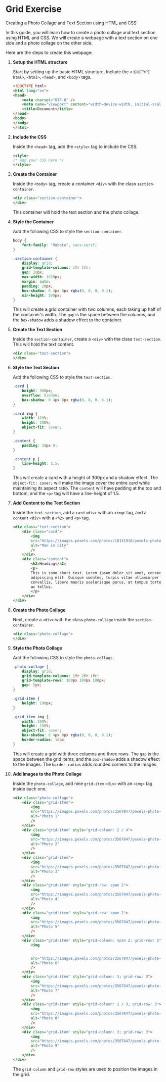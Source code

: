 # Grid Exercise

Creating a Photo Collage and Text Section using HTML and CSS

In this guide, you will learn how to create a photo collage and text section using HTML and CSS. We will create a webpage with a text section on one side and a photo collage on the other side.

Here are the steps to create this webpage:

1. **Setup the HTML structure**

    Start by setting up the basic HTML structure. Include the `<!DOCTYPE html>`, `<html>`, `<head>`, and `<body>` tags.

    ```html
    <!DOCTYPE html>
    <html lang="en">
    <head>
        <meta charset="UTF-8" />
        <meta name="viewport" content="width=device-width, initial-scale=1.0" />
        <title>Document</title>
    </head>
    <body>
    </body>
    </html>
    ```

2. **Include the CSS**

    Inside the `<head>` tag, add the `<style>` tag to include the CSS.

    ```html
    <style>
    /* Add your CSS here */
    </style>
    ```

3. **Create the Container**

    Inside the `<body>` tag, create a container `<div>` with the class `section-container`.

    ```html
    <div class="section-container">
    </div>
    ```

    This container will hold the text section and the photo collage.

4. **Style the Container**

    Add the following CSS to style the `section-container`.

    ```css
    body {
        font-family: "Roboto", sans-serif;
    }

    .section-container {
        display: grid;
        grid-template-columns: 1fr 1fr;
        gap: 20px;
        max-width: 1080px;
        margin: auto;
        padding: 20px;
        box-shadow: 0 4px 8px rgba(0, 0, 0, 0.1);
        min-height: 500px;
    }
    ```

    This will create a grid container with two columns, each taking up half of the container's width. The `gap` is the space between the columns, and the `box-shadow` adds a shadow effect to the container.

5. **Create the Text Section**

    Inside the `section-container`, create a `<div>` with the class `text-section`. This will hold the text content.

    ```html
    <div class="text-section">
    </div>
    ```

6. **Style the Text Section**

    Add the following CSS to style the `text-section`.

    ```css
    .card {
        height: 300px;
        overflow: hidden;
        box-shadow: 0 4px 8px rgba(0, 0, 0, 0.1);
    }

    .card img {
        width: 100%;
        height: 100%;
        object-fit: cover;
    }

    .content {
        padding: 10px 0;
    }

    .content p {
        line-height: 1.5;
    }
    ```

    This will create a card with a height of 300px and a shadow effect. The `object-fit: cover;` will make the image cover the entire card while maintaining its aspect ratio. The `content` will have padding at the top and bottom, and the `<p>` tag will have a line-height of 1.5.

7. **Add Content to the Text Section**

    Inside the `text-section`, add a `card` `<div>` with an `<img>` tag, and a `content` `<div>` with a `<h2>` and `<p>` tag.

    ```html
    <div class="text-section">
        <div class="card">
            <img
            src="https://images.pexels.com/photos/18131916/pexels-photo-18131916/free-photo-of-city-fashion-man-people.jpeg"
            alt="Man in city"
            />
        </div>
        <div class="content">
            <h2>Heading</h2>
            <p>
            This is some short text. Lorem ipsum dolor sit amet, consectetur
            adipiscing elit. Quisque sodales, turpis vitae ullamcorper
            convallis, libero mauris scelerisque purus, at tempus tortor ligula
            ac tellus.
            </p>
        </div>
    </div>
    ```

8. **Create the Photo Collage**

    Next, create a `<div>` with the class `photo-collage` inside the `section-container`.

    ```html
    <div class="photo-collage">
    </div>
    ```

9. **Style the Photo Collage**

    Add the following CSS to style the `photo-collage`.

    ```css
    .photo-collage {
        display: grid;
        grid-template-columns: 1fr 2fr 1fr;
        grid-template-rows: 100px 100px 100px;
        gap: 5px;
    }

    .grid-item {
        height: 100px;
    }

    .grid-item img {
        width: 100%;
        height: 100%;
        object-fit: cover;
        box-shadow: 0 4px 8px rgba(0, 0, 0, 0.1);
        border-radius: 10px;
    }
    ```

    This will create a grid with three columns and three rows. The `gap` is the space between the grid items, and the `box-shadow` adds a shadow effect to the images. The `border-radius` adds rounded corners to the images.

10. **Add Images to the Photo Collage**

    Inside the `photo-collage`, add nine `grid-item` `<div>` with an `<img>` tag inside each one.

    ```html
    <div class="photo-collage">
        <div class="grid-item">
            <img
            src="https://images.pexels.com/photos/3567847/pexels-photo-3567847.jpeg"
            alt="Photo 1"
            />
        </div>
        <div class="grid-item" style="grid-column: 2 / 4">
            <img
            src="https://images.pexels.com/photos/3567847/pexels-photo-3567847.jpeg"
            alt="Photo 2"
            />
        </div>
        <div class="grid-item">
            <img
            src="https://images.pexels.com/photos/3567847/pexels-photo-3567847.jpeg"
            alt="Photo 3"
            />
        </div>
        <div class="grid-item" style="grid-row: span 2">
            <img
            src="https://images.pexels.com/photos/3567847/pexels-photo-3567847.jpeg"
            alt="Photo 4"
            />
        </div>
        <div class="grid-item" style="grid-row: span 2">
            <img
            src="https://images.pexels.com/photos/3567847/pexels-photo-3567847.jpeg"
            alt="Photo 5"
            />
        </div>
        <div class="grid-item" style="grid-column: span 2; grid-row: 2">
            <img


            src="https://images.pexels.com/photos/3567847/pexels-photo-3567847.jpeg"
            alt="Photo 6"
            />
        </div>
        <div class="grid-item" style="grid-column: 1; grid-row: 3">
            <img
            src="https://images.pexels.com/photos/3567847/pexels-photo-3567847.jpeg"
            alt="Photo 7"
            />
        </div>
        <div class="grid-item" style="grid-column: 1 / 3; grid-row: 3">
            <img
            src="https://images.pexels.com/photos/3567847/pexels-photo-3567847.jpeg"
            alt="Photo 8"
            />
        </div>
        <div class="grid-item" style="grid-column: 3; grid-row: 3">
            <img
            src="https://images.pexels.com/photos/3567847/pexels-photo-3567847.jpeg"
            alt="Photo 9"
            />
        </div>
    </div>
    ```

    The `grid-column` and `grid-row` styles are used to position the images in the grid.
